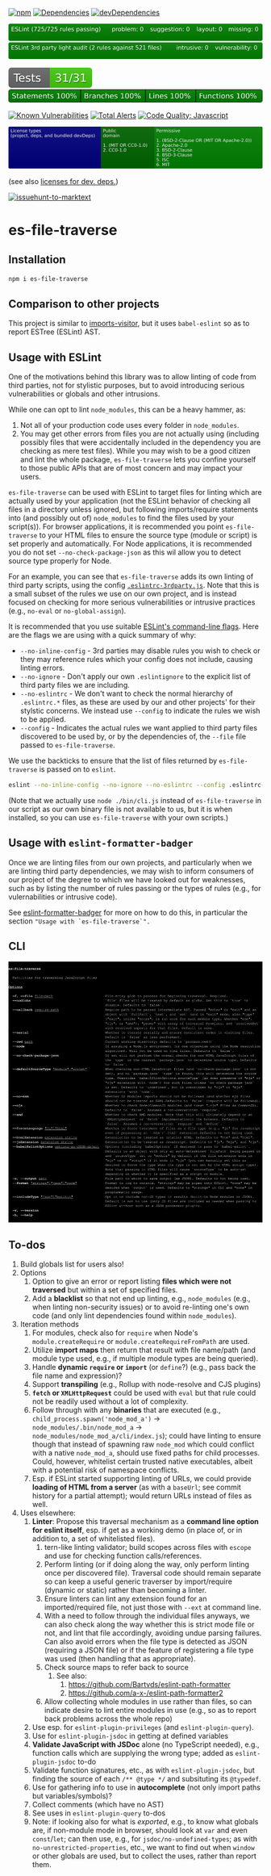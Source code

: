 [![npm](https://img.shields.io/npm/v/es-file-traverse.svg)](https://www.npmjs.com/package/es-file-traverse)
[![Dependencies](https://img.shields.io/david/brettz9/es-file-traverse.svg)](https://david-dm.org/brettz9/es-file-traverse)
[![devDependencies](https://img.shields.io/david/dev/brettz9/es-file-traverse.svg)](https://david-dm.org/brettz9/es-file-traverse?type=dev)

[![eslint badge](https://raw.githubusercontent.com/brettz9/es-file-traverse/master/badges/eslint-badge.svg?sanitize=true)](badges/eslint-badge.svg)
[![eslint 3rd party badge](https://raw.githubusercontent.com/brettz9/es-file-traverse/master/badges/eslint-thirdparty.svg?sanitize=true)](badges/eslint-thirdparty.svg)

[![testing badge](https://raw.githubusercontent.com/brettz9/es-file-traverse/master/badges/tests-badge.svg?sanitize=true)](badges/tests-badge.svg)
[![coverage badge](https://raw.githubusercontent.com/brettz9/es-file-traverse/master/badges/coverage-badge.svg?sanitize=true)](badges/coverage-badge.svg)
<!--
[![Actions Status](https://github.com/brettz9/es-file-traverse/workflows/Coverage/badge.svg)](https://github.com/brettz9/es-file-traverse/actions)
-->

[![Known Vulnerabilities](https://snyk.io/test/github/brettz9/es-file-traverse/badge.svg)](https://snyk.io/test/github/brettz9/es-file-traverse)
[![Total Alerts](https://img.shields.io/lgtm/alerts/g/brettz9/es-file-traverse.svg?logo=lgtm&logoWidth=18)](https://lgtm.com/projects/g/brettz9/es-file-traverse/alerts)
[![Code Quality: Javascript](https://img.shields.io/lgtm/grade/javascript/g/brettz9/es-file-traverse.svg?logo=lgtm&logoWidth=18)](https://lgtm.com/projects/g/brettz9/es-file-traverse/context:javascript)

<!--[![License](https://img.shields.io/npm/l/es-file-traverse.svg)](LICENSE-MIT.txt)-->
[![Licenses badge](https://raw.githubusercontent.com/brettz9/es-file-traverse/master/badges/licenses-badge.svg?sanitize=true)](badges/licenses-badge.svg)

(see also [licenses for dev. deps.](https://raw.githubusercontent.com/brettz9/es-file-traverse/master/badges/licenses-badge-dev.svg?sanitize=true))

[![issuehunt-to-marktext](https://issuehunt.io/static/embed/issuehunt-button-v1.svg)](https://issuehunt.io/r/brettz9/es-file-traverse)

# es-file-traverse

## Installation

```shell
npm i es-file-traverse
```

## Comparison to other projects

This project is similar to [imports-visitor](https://www.npmjs.com/package/imports-visitor),
but it uses `babel-eslint` so as to report ESTree (ESLint) AST.

## Usage with ESLint

One of the motivations behind this library was to allow linting of code from
third parties, not for stylistic purposes, but to avoid introducing serious vulnerabilities or globals and other intrusions.

While one can opt to lint `node_modules`, this can be a heavy hammer, as:

1. Not all of your production code uses every folder in `node_modules`.
2. You may get other errors from files you are not actually using (including
    possibly files that were accidentally included in the dependency you are
    checking as mere test files). While you may wish to be a good citizen
    and lint the whole package, `es-file-traverse` lets you confine yourself
    to those public APIs that are of most concern and may impact your users.

`es-file-traverse` can be used with ESLint to target files for linting which
are actually used by your application (not the ESLint behavior of checking
all files in a directory unless ignored, but following imports/require
statements into (and possibly out of) `node_modules` to find the files
used by your script(s)). For browser applications, it is recommended you
point `es-file-traverse` to your HTML files to ensure the source type
(module or script) is set properly and automatically. For Node applications,
it is recommended you do not set `--no-check-package-json` as this
wil allow you to detect source type properly for Node.

For an example, you can see that `es-file-traverse` adds its own linting
of third party scripts, using the config [`.eslintrc-3rdparty.js`](./.eslintrc-3rdparty.js). Note that this is a small subset of the rules we use on our
own project, and is instead focused on checking for more serious vulnerabilities
or intrusive practices (e.g., `no-eval` or `no-global-assign`).

It is recommended that you use suitable [ESLint's command-line flags](https://eslint.org/docs/user-guide/command-line-interface). Here are the flags
we are using with a quick summary of why:

- `--no-inline-config` - 3rd parties may disable rules you wish to check
    or they may reference rules which your config does not include,
    causing linting errors.
- `--no-ignore` - Don't apply our own `.eslintignore` to the explicit
    list of third party files we are including.
- `--no-eslintrc` - We don't want to check the normal hierarchy of `.eslintrc.*`
    files, as these are used by our and other projects' for their stylstic
    concerns. We instead use `--config` to indicate the rules we wish to
    be applied.
- `--config` - Indicates the actual rules we want applied to third party
    files discovered to be used by, or by the dependencies of, the `--file`
    file passed to `es-file-traverse`.

We use the backticks to ensure that the list of files returned by
`es-file-traverse` is passed on to `eslint`.

```sh
eslint --no-inline-config --no-ignore --no-eslintrc --config .eslintrc-3rdparty.js `es-file-traverse --file ./bin/cli.js --node --cjs`
```

(Note that we actually use `node ./bin/cli.js` instead of `es-file-traverse` in our script as our own binary file is not available to us, but it is when
installed, so you can use `es-file-traverse` with your own scripts.)

## Usage with `eslint-formatter-badger`

Once we are linting files from our own projects, and particularly when we are
linting third party dependencies, we may wish to inform consumers of our
project of the degree to which we have looked out for weaknesses, such as by
listing the number of rules passing or the types of rules (e.g., for
vulernabilities or intrusive code).

See [eslint-formatter-badger](https://github.com/brettz9/eslint-formatter-badger)
for more on how to do this, in particular the section
``"Usage with `es-file-traverse`".``

## CLI

![doc-includes/cli.svg](doc-includes/cli.svg)

## To-dos

1. Build globals list for users also!
1. Options
    1. Option to give an error or report listing **files which were not
        traversed** but within a set of specified files.
    1. Add a **blacklist** so that not end up linting, e.g., `node_modules`
        (e.g., when linting non-security issues) or to avoid re-linting
        one's own code (and only lint dependencies found within
        `node_modules`).
1. Iteration methods
    1. For modules, check also for `require` when Node's `module.createRequire`
        or `module.createRequireFromPath` are used.
    1. Utilize **import maps** then return that result with file name/path
        (and module type used, e.g., if multiple module types
        are being queried).
    1. Handle **dynamic `require` or `import`** (or `define`?) (e.g., pass
        back the file name and expression)?
    1. Support **transpiling** (e.g., Rollup with node-resolve and CJS plugins)
    1. **`fetch` or `XMLHttpRequest`** could be used with `eval` but that
        rule could not be readily used without a lot of complexity.
    1. Follow through with any **binaries** that are executed (e.g.,
        `child_process.spawn('node_mod_a')` ->
        `node_modules/.bin/node_mod_a` ->
        `node_modules/node_mod_a/cli/index.js`); could have linting to ensure
        though that instead of spawning raw `node_mod` which could conflict with
        a native `node_mod_a`, should use fixed paths for child processes.
        Could, however, whitelist certain trusted native executables, albeit
        with a potential risk of namespace conflicts.
    1. Esp. if ESLint started supporting linting of URLs, we could
        provide **loading of HTML from a server** (as with a `baseUrl`; see
        commit history for a partial attempt); would return URLs instead
        of files as well.
1. Uses elsewhere:
    1. **Linter**: Propose this traversal mechanism as a **command line
        option for eslint itself**, esp. if get as a working demo (in
        place of, or in addition to, a set of whitelisted files).
        1. tern-like linting validator; build scopes across files with
            `escope` and use for checking function calls/references.
        1. Perform linting (or if doing along the way, only perform linting
            once per discovered file). Traversal code should remain
            separate so can keep a useful generic traverser by
            import/require (dynamic or static) rather than becoming a linter.
        1. Ensure linters can lint any extension found for an imported/required
            file, not just those with `--ext` at command line.
        1. With a need to follow through the individual files anyways, we can
            also check along the way whether this is strict mode file or not,
            and lint that file accordingly, avoiding undue parsing failures.
            Can also avoid errors when the file type is detected as JSON
            (requiring a JSON file) or if the feature of registering a file
            type was used (then handling that as appropriate).
        1. Check source maps to refer back to source
            1. See also:
                1. <https://github.com/Bartvds/eslint-path-formatter>
                1. <https://github.com/a-x-/eslint-path-formatter2>
        1. Allow collecting whole modules in use rather than files, so
            can indicate desire to lint entire modules in use (e.g.,
            so as to report back problems across the whole repo)
    1. Use esp. for `eslint-plugin-privileges` (and `eslint-plugin-query`).
    1. Use for `eslint-plugin-jsdoc` in getting at defined variables
    1. **Validate JavaScript with JSDoc** alone (no TypeScript needed),
        e.g., function calls which are supplying the wrong type; added
        as `eslint-plugin-jsdoc` to-do
    1. Validate function signatures, etc., as with `eslint-plugin-jsdoc`,
        but finding the source of each `/** @type */` and subsituting
        its `@typedef`.
    1. Use for gathering info to use in **autocomplete** (not only import
        paths but variables/symbols)?
    1. Collect comments (which have no AST)
    1. See uses in `eslint-plugin-query` to-dos
    1. Note: if looking also for what is *exported*, e.g., to know what
        globals are, if non-module mode in browser, should look at `var`
        and even `const`/`let`; can then use, e.g., for
        `jsdoc/no-undefined-types`; as with `no-unrestricted-properties`,
        etc., we want to find out when `window` or other globals are used,
        but to collect the uses, rather than report them.
